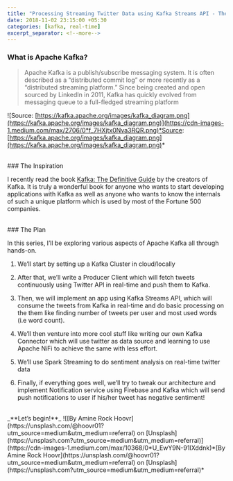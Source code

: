 ```yaml
---
title: "Processing Streaming Twitter Data using Kafka Streams API - The Plan"
date: 2018-11-02 23:15:00 +05:30
categories: [kafka, real-time]
excerpt_separator: <!--more-->
---
```



### What is Apache Kafka?

> Apache Kafka is a publish/subscribe messaging system. It is often described as a “distributed commit log” or more recently as a “distributed streaming platform.”
> Since being created and open sourced by LinkedIn in 2011, Kafka has quickly evolved from messaging queue to a full-fledged streaming platform
<!--more-->
![Source: [https://kafka.apache.org/images/kafka_diagram.png](https://kafka.apache.org/images/kafka_diagram.png)](https://cdn-images-1.medium.com/max/2706/0*f_7HXjtx0Nva3RQR.png)*Source: [https://kafka.apache.org/images/kafka_diagram.png](https://kafka.apache.org/images/kafka_diagram.png)*
 
<br> 
### The Inspiration

I recently read the book [Kafka: The Definitive Guide](https://www.confluent.io/resources/kafka-the-definitive-guide/) by the creators of Kafka. It is truly a wonderful book for anyone who wants to start developing applications with Kafka as well as anyone who wants to know the internals of such a unique platform which is used by most of the Fortune 500 companies.

<br>  
### The Plan

In this series, I’ll be exploring various aspects of Apache Kafka all through hands-on.

1. We’ll start by setting up a Kafka Cluster in cloud/locally

1. After that, we’ll write a Producer Client which will fetch tweets continuously using Twitter API in real-time and push them to Kafka.

1. Then, we will implement an app using Kafka Streams API, which will consume the tweets from Kafka in real-time and do basic processing on the them like finding number of tweets per user and most used words (i.e word count).

1. We’ll then venture into more cool stuff like writing our own Kafka Connector which will use twitter as data source and learning to use Apache NiFi to achieve the same with less effort.

1. We’ll use Spark Streaming to do sentiment analysis on real-time twitter data

1. Finally, if everything goes well, we’ll try to tweak our architecture and implement Notification service using Firebase and Kafka which will send push notifications to user if his/her tweet has negative sentiment!
 
 <br> 
_**Let’s begin!**_
![[By Amine Rock Hoovr](https://unsplash.com/@hoovr01?utm_source=medium&utm_medium=referral) on [Unsplash](https://unsplash.com?utm_source=medium&utm_medium=referral)](https://cdn-images-1.medium.com/max/10368/0*U_EwY9N-91IXddnk)*[By Amine Rock Hoovr](https://unsplash.com/@hoovr01?utm_source=medium&utm_medium=referral) on [Unsplash](https://unsplash.com?utm_source=medium&utm_medium=referral)*
